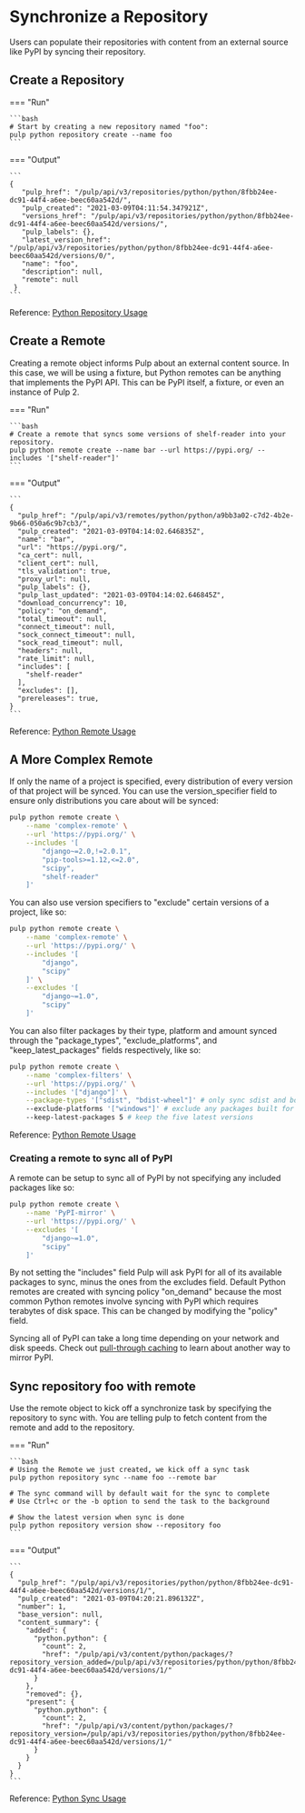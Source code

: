 # Synchronize a Repository

Users can populate their repositories with content from an external source like PyPI by syncing
their repository.


## Create a Repository

=== "Run"

    ```bash
    # Start by creating a new repository named "foo":
    pulp python repository create --name foo
    ```

=== "Output"

    ```
    {
       "pulp_href": "/pulp/api/v3/repositories/python/python/8fbb24ee-dc91-44f4-a6ee-beec60aa542d/",
       "pulp_created": "2021-03-09T04:11:54.347921Z",
       "versions_href": "/pulp/api/v3/repositories/python/python/8fbb24ee-dc91-44f4-a6ee-beec60aa542d/versions/",
       "pulp_labels": {},
       "latest_version_href": "/pulp/api/v3/repositories/python/python/8fbb24ee-dc91-44f4-a6ee-beec60aa542d/versions/0/",
       "name": "foo",
       "description": null,
       "remote": null
     }
    ```

Reference: [Python Repository Usage](site:pulp_python/restapi/#tag/Repositories:-Python)



## Create a Remote

Creating a remote object informs Pulp about an external content source. In this case, we will be
using a fixture, but Python remotes can be anything that implements the PyPI API. This can be PyPI
itself, a fixture, or even an instance of Pulp 2.

=== "Run"

    ```bash
    # Create a remote that syncs some versions of shelf-reader into your repository.
    pulp python remote create --name bar --url https://pypi.org/ --includes '["shelf-reader"]'
    ```

=== "Output"

    ```
    {
      "pulp_href": "/pulp/api/v3/remotes/python/python/a9bb3a02-c7d2-4b2e-9b66-050a6c9b7cb3/",
      "pulp_created": "2021-03-09T04:14:02.646835Z",
      "name": "bar",
      "url": "https://pypi.org/",
      "ca_cert": null,
      "client_cert": null,
      "tls_validation": true,
      "proxy_url": null,
      "pulp_labels": {},
      "pulp_last_updated": "2021-03-09T04:14:02.646845Z",
      "download_concurrency": 10,
      "policy": "on_demand",
      "total_timeout": null,
      "connect_timeout": null,
      "sock_connect_timeout": null,
      "sock_read_timeout": null,
      "headers": null,
      "rate_limit": null,
      "includes": [
        "shelf-reader"
      ],
      "excludes": [],
      "prereleases": true,
    }
    ```

Reference: [Python Remote Usage](site:pulp_python/restapi/#tag/Remotes:-Python)

## A More Complex Remote

If only the name of a project is specified, every distribution of every version of that project
will be synced. You can use the version_specifier field to ensure only distributions you care
about will be synced:

```bash
pulp python remote create \
    --name 'complex-remote' \
    --url 'https://pypi.org/' \
    --includes '[
        "django~=2.0,!=2.0.1",
        "pip-tools>=1.12,<=2.0",
        "scipy",
        "shelf-reader"
    ]'
```

You can also use version specifiers to "exclude" certain versions of a project, like so:

```bash
pulp python remote create \
    --name 'complex-remote' \
    --url 'https://pypi.org/' \
    --includes '[
        "django",
        "scipy"
    ]' \
    --excludes '[
        "django~=1.0",
        "scipy"
    ]'
```

You can also filter packages by their type, platform and amount synced through the "package_types",
"exclude_platforms", and "keep_latest_packages" fields respectively, like so:

```bash
pulp python remote create \
    --name 'complex-filters' \
    --url 'https://pypi.org/' \
    --includes '["django"]' \
    --package-types '["sdist", "bdist-wheel"]' # only sync sdist and bdist-wheel package types \
    --exclude-platforms '["windows"]' # exclude any packages built for windows \
    --keep-latest-packages 5 # keep the five latest versions
```

Reference: [Python Remote Usage](site:pulp_python/restapi/#tag/Remotes:-Python)



### Creating a remote to sync all of PyPI

A remote can be setup to sync all of PyPI by not specifying any included packages like so:

```bash
pulp python remote create \
    --name 'PyPI-mirror' \
    --url 'https://pypi.org/' \
    --excludes '[
        "django~=1.0",
        "scipy"
    ]'
```

By not setting the "includes" field Pulp will ask PyPI for all of its available packages to sync, minus the ones from
the excludes field. Default Python remotes are created with syncing policy "on_demand" because the most common
Python remotes involve syncing with PyPI which requires terabytes of disk space. This can be changed by
modifying the "policy" field.

Syncing all of PyPI can take a long time depending on your network and disk speeds. Check out
[pull-through caching](site:pulp_python/docs/user/guides/publish/#enable-pull-through-caching) 
to learn about another way to mirror PyPI.

## Sync repository foo with remote

Use the remote object to kick off a synchronize task by specifying the repository to
sync with. You are telling pulp to fetch content from the remote and add to the repository.

=== "Run"

    ```bash
    # Using the Remote we just created, we kick off a sync task
    pulp python repository sync --name foo --remote bar
    
    # The sync command will by default wait for the sync to complete
    # Use Ctrl+c or the -b option to send the task to the background
    
    # Show the latest version when sync is done
    pulp python repository version show --repository foo
    ```

=== "Output"

    ```
    {
      "pulp_href": "/pulp/api/v3/repositories/python/python/8fbb24ee-dc91-44f4-a6ee-beec60aa542d/versions/1/",
      "pulp_created": "2021-03-09T04:20:21.896132Z",
      "number": 1,
      "base_version": null,
      "content_summary": {
        "added": {
          "python.python": {
            "count": 2,
            "href": "/pulp/api/v3/content/python/packages/?repository_version_added=/pulp/api/v3/repositories/python/python/8fbb24ee-dc91-44f4-a6ee-beec60aa542d/versions/1/"
          }
        },
        "removed": {},
        "present": {
          "python.python": {
            "count": 2,
            "href": "/pulp/api/v3/content/python/packages/?repository_version=/pulp/api/v3/repositories/python/python/8fbb24ee-dc91-44f4-a6ee-beec60aa542d/versions/1/"
          }
        }
      }
    }
    ```

Reference: [Python Sync Usage](site:pulp_python/restapi/#tag/Repositories:-Python/operation/repositories_python_python_sync)
